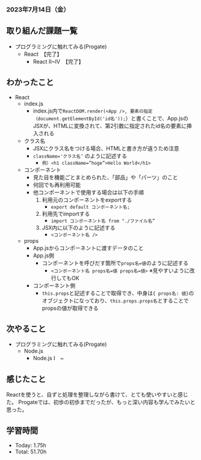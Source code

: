 ### 2023年7月14日（金）

## 取り組んだ課題一覧
- プログラミングに触れてみる(Progate)
  - React　【完了】
    - React II~IV　【完了】
## わかったこと
- React
  - index.js
      - index.js内で`ReactDOM.render(<App />, 要素の指定（document.getElementById('id名'));`）と書くことで、App.jsのJSXが、HTMLに変換されて、第2引数に指定されたid名の要素に挿入される
  - クラス名
      - JSXにクラス名をつける場合、HTMLと書き方が違うため注意
      - `className='クラス名’` のように記述する
          - `例）<h1 className=”hoge”>Hello World</h1>`
  - コンポーネント
      - 見た目を機能ごとまとめられた、「部品」や「パーツ」のこと
      - 何回でも再利用可能
      - 他コンポーネントで使用する場合は以下の手順
          1. 利用元のコンポーネントをexportする
              - `export default コンポーネント名;`
          2. 利用先でimportする
              - `import コンポーネント名 from "./ファイル名”`
          3. JSX内に以下のように記述する
              - `<コンポーネント名 />`
  - props
      - App.jsからコンポーネントに渡すデータのこと
      - App.js側
          - コンポーネントを呼びだす箇所で`props名=値`のように記述する
              - `<コンポーネント名 props名=値 props名=値>`  ※見やすいように改行してもOK
      - コンポーネント側
          - `this.props`と記述することで取得でき、中身は`{ props名: 値}`のオブジェクトになっており、`this.props.props名`とすることでpropsの値が取得できる
## 次やること
- プログラミングに触れてみる(Progate)
  - Node.js
    - Node.js I　~
## 感じたこと
Reactを使うと、自ずと処理を整理しながら書けて、とても使いやすいと感じた。
Progateでは、初歩の初歩までだったが、もっと深い内容も学んでみたいと思った。
## 学習時間
- Today: 1.75h
- Total: 51.70h
